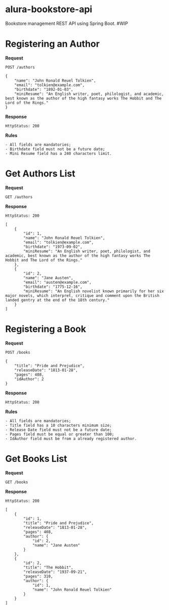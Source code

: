 # alura-bookstore-api
Bookstore management REST API using Spring Boot. #WIP


# Registering an Author

__Request__

```POST /authors```

```
{
    "name": "John Ronald Reuel Tolkien",
    "email": "tolkien@example.com",
    "birthdate": "1892-01-03",
    "miniResume": "An English writer, poet, philologist, and academic, best known as the author of the high fantasy works The Hobbit and The Lord of the Rings."
}
```

__Response__

```HttpStatus: 200```

__Rules__

```
- All fields are mandatories; 
- Birthdate field must not be a future date;
- Mini Resume field has a 240 characters limit.
```

# Get Authors List

__Request__

```GET /authors```

__Response__

```HttpStatus: 200```
```
[
    {
        "id": 1,
        "name": "John Ronald Reuel Tolkien",
        "email": "tolkien@example.com",
        "birthdate": "1973-09-02",
        "miniResume": "An English writer, poet, philologist, and academic, best known as the author of the high fantasy works The Hobbit and The Lord of the Rings."
    },
    {
        "id": 2,
        "name": "Jane Austen",
        "email": "austen@example.com",
        "birthdate": "1775-12-16",
        "miniResume": "An English novelist known primarily for her six major novels, which interpret, critique and comment upon the British landed gentry at the end of the 18th century."
    }
]
```

# Registering a Book

__Request__

```POST /books```

```
{
    "title": "Pride and Prejudice",
    "releaseDate": "1813-01-28",
    "pages": 408,
    "idAuthor": 2
}
```

__Response__

```HttpStatus: 200```

__Rules__

```
- All fields are mandatories; 
- Title field has a 10 characters minimum size;
- Release Date field must not be a future date;
- Pages field must be equal or greater than 100;
- IdAuthor field must be from a already registered author.
```

# Get Books List

__Request__

```GET /books```

__Response__

```HttpStatus: 200```
```
[
    {
        "id": 1,
        "title": "Pride and Prejudice",
        "releaseDate": "1813-01-28",
        "pages": 408,
        "author": {
            "id": 2,
            "name": "Jane Austen"
        }
    },
    {
        "id": 2,
        "title": "The Hobbit",
        "releaseDate": "1937-09-21",
        "pages": 310,
        "author": {
            "id": 1,
            "name": "John Ronald Reuel Tolkien"
        }
    }
]
```
